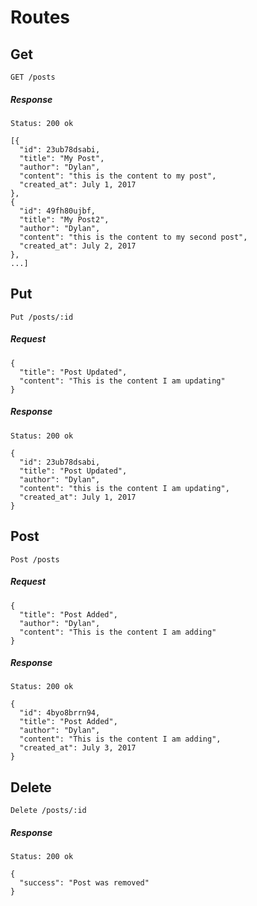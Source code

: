 # Routes

## Get
 
`GET /posts`

##### Response

```
Status: 200 ok

[{
  "id": 23ub78dsabi,
  "title": "My Post",
  "author": "Dylan",
  "content": "this is the content to my post",
  "created_at": July 1, 2017
},
{
  "id": 49fh80ujbf,
  "title": "My Post2",
  "author": "Dylan",
  "content": "this is the content to my second post",
  "created_at": July 2, 2017
},
...]
```

## Put
 
`Put /posts/:id`

##### Request

```
{
  "title": "Post Updated",
  "content": "This is the content I am updating"
}
```
##### Response

```
Status: 200 ok

{
  "id": 23ub78dsabi,
  "title": "Post Updated",
  "author": "Dylan",
  "content": "this is the content I am updating",
  "created_at": July 1, 2017
}
```


## Post
 
`Post /posts`

##### Request

```
{
  "title": "Post Added",
  "author": "Dylan",
  "content": "This is the content I am adding"
}
```
##### Response

```
Status: 200 ok

{
  "id": 4byo8brrn94,
  "title": "Post Added",
  "author": "Dylan",
  "content": "This is the content I am adding",
  "created_at": July 3, 2017
}
```

## Delete
 
`Delete /posts/:id`

##### Response

```
Status: 200 ok

{
  "success": "Post was removed"
}
```
